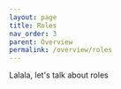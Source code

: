 ```yaml
---
layout: page
title: Roles
nav_order: 3
parent: Overview
permalink: /overview/roles
---
```


Lalala, let's talk about roles